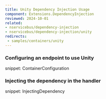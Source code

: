 ```yaml
---
title: Unity Dependency Injection Usage
component: Extensions.DependencyInjection
reviewed: 2024-10-01
related:
- nservicebus/dependency-injection
- nservicebus/dependency-injection/unity
redirects:
 - samples/containers/unity
---
```


### Configuring an endpoint to use Unity

snippet: ContainerConfiguration


### Injecting the dependency in the handler

snippet: InjectingDependency
